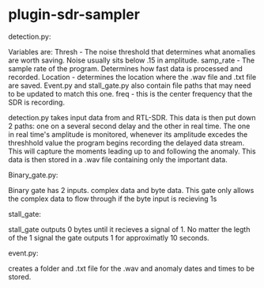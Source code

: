 # plugin-sdr-sampler
detection.py:

Variables are:
Thresh - The noise threshold that determines what anomalies are worth saving. Noise usually sits below .15 in amplitude. 
samp_rate - The sample rate of the program. Determines how fast data is processed and recorded. 
Location - determines the location where the .wav file and .txt file are saved. Event.py and stall_gate.py also contain file paths that may need to be updated to match this one.
freq - this is the center frequency that the SDR is recording. 

detection.py takes input data from and RTL-SDR. This data is then put down 2 paths: one on a several second delay and the other in real time. The one in real time's amplitude is monitored, whenever its amplitude excedes the threshhold value the program begins recording the delayed data stream. This will capture the moments leading up to and following the anomaly. This data is then stored in a .wav file containing only the important data.

Binary_gate.py:

Binary gate has 2 inputs. complex data and byte data. This gate only allows the complex data to flow through if the byte input is recieving 1s

stall_gate:

stall_gate outputs 0 bytes until it recieves a signal of 1. No matter the legth of the 1 signal the gate outputs 1 for approximatly 10 seconds.

event.py:

creates a folder and .txt file for the .wav and anomaly dates and times to be stored.
